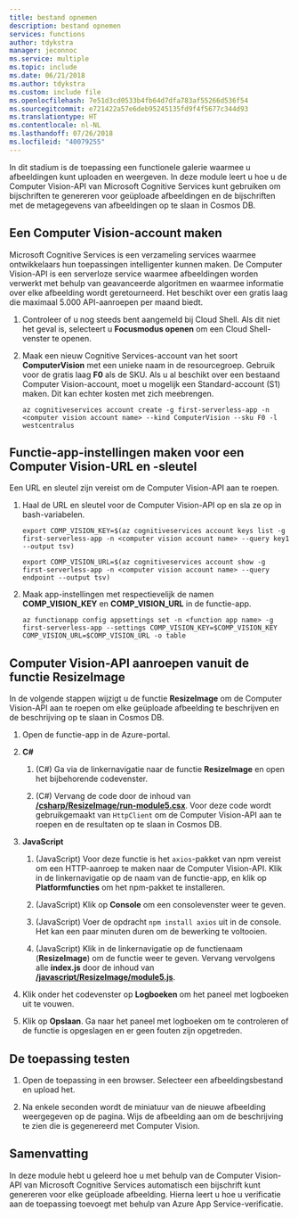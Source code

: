 ```yaml
---
title: bestand opnemen
description: bestand opnemen
services: functions
author: tdykstra
manager: jeconnoc
ms.service: multiple
ms.topic: include
ms.date: 06/21/2018
ms.author: tdykstra
ms.custom: include file
ms.openlocfilehash: 7e51d3cd0533b4fb64d7dfa783af55266d536f54
ms.sourcegitcommit: e721422a57e6deb95245135fd9f4f5677c344d93
ms.translationtype: HT
ms.contentlocale: nl-NL
ms.lasthandoff: 07/26/2018
ms.locfileid: "40079255"
---
```

In dit stadium is de toepassing een functionele galerie waarmee u afbeeldingen kunt uploaden en weergeven. In deze module leert u hoe u de Computer Vision-API van Microsoft Cognitive Services kunt gebruiken om bijschriften te genereren voor geüploade afbeeldingen en de bijschriften met de metagegevens van afbeeldingen op te slaan in Cosmos DB.

## <a name="create-a-computer-vision-account"></a>Een Computer Vision-account maken

Microsoft Cognitive Services is een verzameling services waarmee ontwikkelaars hun toepassingen intelligenter kunnen maken. De Computer Vision-API is een serverloze service waarmee afbeeldingen worden verwerkt met behulp van geavanceerde algoritmen en waarmee informatie over elke afbeelding wordt geretourneerd. Het beschikt over een gratis laag die maximaal 5.000 API-aanroepen per maand biedt.

1. Controleer of u nog steeds bent aangemeld bij Cloud Shell. Als dit niet het geval is, selecteert u **Focusmodus openen** om een Cloud Shell-venster te openen. 

1. Maak een nieuw Cognitive Services-account van het soort **ComputerVision** met een unieke naam in de resourcegroep. Gebruik voor de gratis laag **F0** als de SKU. Als u al beschikt over een bestaand Computer Vision-account, moet u mogelijk een Standard-account (S1) maken. Dit kan echter kosten met zich meebrengen.

    ```azurecli
    az cognitiveservices account create -g first-serverless-app -n <computer vision account name> --kind ComputerVision --sku F0 -l westcentralus
    ```


## <a name="create-function-app-settings-for-computer-vision-url-and-key"></a>Functie-app-instellingen maken voor een Computer Vision-URL en -sleutel

Een URL en sleutel zijn vereist om de Computer Vision-API aan te roepen.

1. Haal de URL en sleutel voor de Computer Vision-API op en sla ze op in bash-variabelen.

    ```azurecli
    export COMP_VISION_KEY=$(az cognitiveservices account keys list -g first-serverless-app -n <computer vision account name> --query key1 --output tsv)
    ```
    ```azurecli
    export COMP_VISION_URL=$(az cognitiveservices account show -g first-serverless-app -n <computer vision account name> --query endpoint --output tsv)
    ```

1. Maak app-instellingen met respectievelijk de namen **COMP_VISION_KEY** en **COMP_VISION_URL** in de functie-app.

    ```azurecli
    az functionapp config appsettings set -n <function app name> -g first-serverless-app --settings COMP_VISION_KEY=$COMP_VISION_KEY COMP_VISION_URL=$COMP_VISION_URL -o table
    ```


## <a name="call-computer-vision-api-from-resizeimage-function"></a>Computer Vision-API aanroepen vanuit de functie ResizeImage

In de volgende stappen wijzigt u de functie **ResizeImage** om de Computer Vision-API aan te roepen om elke geüploade afbeelding te beschrijven en de beschrijving op te slaan in Cosmos DB.

1. Open de functie-app in de Azure-portal.

1. **C#**

    1. (C#) Ga via de linkernavigatie naar de functie **ResizeImage** en open het bijbehorende codevenster.

    1. (C#) Vervang de code door de inhoud van [**/csharp/ResizeImage/run-module5.csx**](https://raw.githubusercontent.com/Azure-Samples/functions-first-serverless-web-application/master/csharp/ResizeImage/run-module5.csx). Voor deze code wordt gebruikgemaakt van `HttpClient` om de Computer Vision-API aan te roepen en de resultaten op te slaan in Cosmos DB.

1. **JavaScript**

    1. (JavaScript) Voor deze functie is het `axios`-pakket van npm vereist om een HTTP-aanroep te maken naar de Computer Vision-API. Klik in de linkernavigatie op de naam van de functie-app, en klik op **Platformfuncties** om het npm-pakket te installeren.

    1. (JavaScript) Klik op **Console** om een consolevenster weer te geven.

    1. (JavaScript) Voer de opdracht `npm install axios` uit in de console. Het kan een paar minuten duren om de bewerking te voltooien.

    1. (JavaScript) Klik in de linkernavigatie op de functienaam (**ResizeImage**) om de functie weer te geven. Vervang vervolgens alle **index.js** door de inhoud van [**/javascript/ResizeImage/module5.js**](https://raw.githubusercontent.com/Azure-Samples/functions-first-serverless-web-application/master/javascript/ResizeImage/index-module5.js).

1. Klik onder het codevenster op **Logboeken** om het paneel met logboeken uit te vouwen.

1. Klik op **Opslaan**. Ga naar het paneel met logboeken om te controleren of de functie is opgeslagen en er geen fouten zijn opgetreden.


## <a name="test-the-application"></a>De toepassing testen

1. Open de toepassing in een browser. Selecteer een afbeeldingsbestand en upload het.

1. Na enkele seconden wordt de miniatuur van de nieuwe afbeelding weergegeven op de pagina. Wijs de afbeelding aan om de beschrijving te zien die is gegenereerd met Computer Vision.


## <a name="summary"></a>Samenvatting

In deze module hebt u geleerd hoe u met behulp van de Computer Vision-API van Microsoft Cognitive Services automatisch een bijschrift kunt genereren voor elke geüploade afbeelding. Hierna leert u hoe u verificatie aan de toepassing toevoegt met behulp van Azure App Service-verificatie.